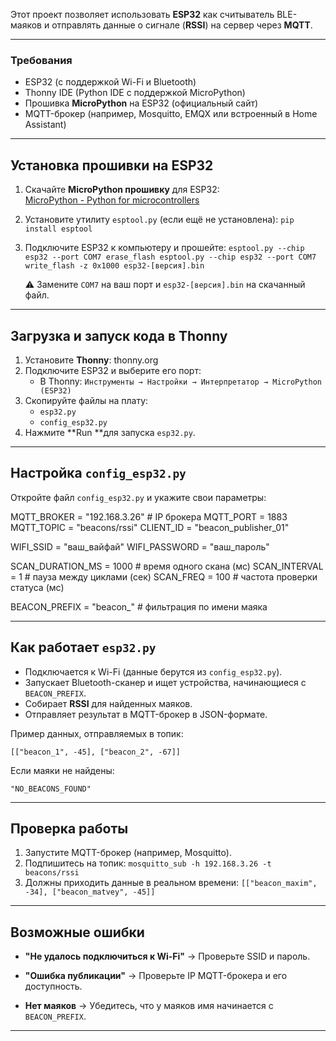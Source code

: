 Этот проект позволяет использовать **ESP32** как считыватель BLE-маяков и отправлять данные о сигнале (**RSSI**) на сервер через **MQTT**.

---
### Требования
- ESP32 (с поддержкой Wi-Fi и Bluetooth)
- Thonny IDE (Python IDE с поддержкой MicroPython)
- Прошивка **MicroPython** на ESP32 (официальный сайт)
- MQTT-брокер (например, Mosquitto, EMQX или встроенный в Home Assistant)
---

## Установка прошивки на ESP32

1. Скачайте **MicroPython прошивку** для ESP32:  
    [MicroPython - Python for microcontrollers](https://micropython.org/download/ESP32_GENERIC/)
2. Установите утилиту `esptool.py` (если ещё не установлена):
    `pip install esptool`
3. Подключите ESP32 к компьютеру и прошейте:
    `esptool.py --chip esp32 --port COM7 erase_flash esptool.py --chip esp32 --port COM7 write_flash -z 0x1000 esp32-[версия].bin`
    
    ⚠️ Замените `COM7` на ваш порт и `esp32-[версия].bin` на скачанный файл.
    

---

## Загрузка и запуск кода в Thonny

1. Установите **Thonny**: thonny.org
2. Подключите ESP32 и выберите его порт:
    - В Thonny: `Инструменты → Настройки → Интерпретатор → MicroPython (ESP32)`
3. Скопируйте файлы на плату:
    - `esp32.py`
    - `config_esp32.py`
4. Нажмите **Run **для запуска `esp32.py`.
    

---

## Настройка `config_esp32.py`

Откройте файл `config_esp32.py` и укажите свои параметры:

MQTT_BROKER = "192.168.3.26"   # IP брокера
MQTT_PORT = 1883
MQTT_TOPIC = "beacons/rssi"
CLIENT_ID = "beacon_publisher_01"

WIFI_SSID = "ваш_вайфай"
WIFI_PASSWORD = "ваш_пароль"

SCAN_DURATION_MS = 1000  # время одного скана (мс)
SCAN_INTERVAL = 1        # пауза между циклами (сек)
SCAN_FREQ = 100          # частота проверки статуса (мс)

BEACON_PREFIX = "beacon_"  # фильтрация по имени маяка

---

## Как работает `esp32.py`

- Подключается к Wi-Fi (данные берутся из `config_esp32.py`).
- Запускает Bluetooth-сканер и ищет устройства, начинающиеся с `BEACON_PREFIX`.
- Собирает **RSSI** для найденных маяков.
- Отправляет результат в MQTT-брокер в JSON-формате.

Пример данных, отправляемых в топик:

`[["beacon_1", -45], ["beacon_2", -67]]`

Если маяки не найдены:

`"NO_BEACONS_FOUND"`

---

## Проверка работы

1. Запустите MQTT-брокер (например, Mosquitto).
2. Подпишитесь на топик:
    `mosquitto_sub -h 192.168.3.26 -t beacons/rssi`
3. Должны приходить данные в реальном времени:
    `[["beacon_maxim", -34], ["beacon_matvey", -45]]`
---

##  Возможные ошибки

-  **"Не удалось подключиться к Wi-Fi"** → Проверьте SSID и пароль.
    
-  **"Ошибка публикации"** → Проверьте IP MQTT-брокера и его доступность.
    
-  **Нет маяков** → Убедитесь, что у маяков имя начинается с `BEACON_PREFIX`.
    

---
